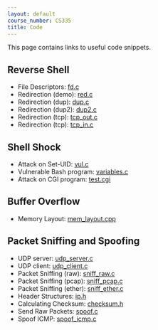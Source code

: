 ```yaml
---
layout: default
course_number: CS335
title: Code
---
```


This page contains links to useful code snippets.

Reverse Shell
------------------------------------
- File Descriptors: [fd.c](reverse_shell\fd.c)
- Redirection (demo): [red.c](reverse_shell\red.c)
- Redirection (dup): [dup.c](reverse_shell\dup.c)
- Redirection (dup2): [dup2.c](reverse_shell\dup2.c)
- Redirection (tcp): [tcp_out.c](reverse_shell\tcp_out.c)
- Redirection (tcp): [tcp_in.c](reverse_shell\tcp_in.c)


Shell Shock
------------------------------------
- Attack on Set-UID: [vul.c](shell_shock\vul.c)
- Vulnerable Bash program: [variables.c](shell_shock\variables.c)
- Attack on CGI program: [test.cgi](shell_shock\test.cgi)

Buffer Overflow
------------------------------------
- Memory Layout: [mem_layout.cpp](buffer_overflow\mem_layout.cpp)

Packet Sniffing and Spoofing
------------------------------------
- UDP server: [udp_server.c](sniff\udp_server.c)
- UDP client: [udp_client.c](sniff\udp_client.c)
- Packet Sniffing (raw): [sniff_raw.c](sniff\sniff_raw.c)
- Packet Sniffing (pcap): [sniff_pcap.c](\sniff\sniff_pcap.c)
- Packet Sniffing (ether): [sniff_ether.c](sniff\sniff_ether.c)
- Header Structures: [ip.h](sniff\ip.h)
- Calculating Checksum: [checksum.h](sniff\checksum.c)
- Send Raw Packets: [spoof.c](sniff\spoof.c)
- Spoof ICMP: [spoof_icmp.c](sniff\spoof_icmp.c)
